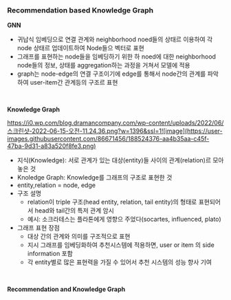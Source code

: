 
### Recommendation based Knowledge Graph

**GNN**

- 귀납식 임베딩으로 연결 관계와 neighborhood noed들의 상태르 이용하여 각 node 상태르 업데이트하여 Node들으 벡터로 표현
- 그래프를 표현하는 node들을 임베딩하기 위한 하 noed에 대한 neighborhood node들의 정보, 상태를 aggregation하는 과정을 거쳐서 모델에 적용
- graph는 node-edge의 연결 구조이기에 edge를 통해서 node간의 관계를 파악하여 user-item간 관계등의 구조르 표현

<br>

**Knowledge Graph**

https://i0.wp.com/blog.dramancompany.com/wp-content/uploads/2022/06/스크린샷-2022-06-15-오전-11.24.36.png?w=1396&ssl=1![image](https://user-images.githubusercontent.com/86671456/188524376-aa4b35aa-c45f-47ba-9d31-a83a520f8fe3.png)

- 지식(Knowledge): 서로 관계가 있는 대상(entity)들 사이의 관계(relation)르 모아 놓은 것
- Knoledge Graph: Knowledge를 그래프의 구조로 표현한 것
- entity,relation = node, edge
- 구조 설명
   - relation이 triple 구조(head entity, relation, tail entity)의 형태로 표현되어서 head와 tail간의 특저 관계 암시
   - 예시: 소크라테스는 플라톤에게 영향으 주었다(socartes, influenced, plato)
- 그래프 표현 장점
   - 대상 간의 관계와 의미를 구조적으로 표현
   - 지시 그래프를 임베딩화하여 추천시스템에 적용하면, user or item 의 side information 포함
   - 각 entity별로 많은 표현력을 가질 수 있어서 추천 시스템의 성능 향사 기여

<br>

**Recommendation and Knowledge Graph**

